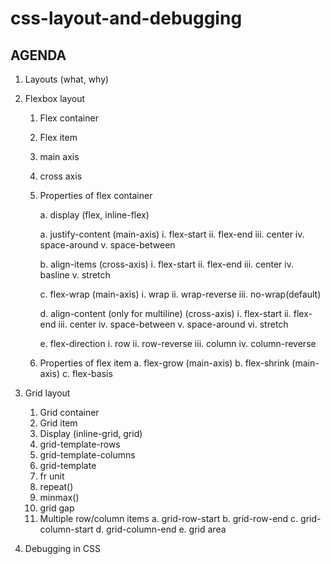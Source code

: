 # css-layout-and-debugging


AGENDA
--------


1. Layouts (what, why)


2. Flexbox layout

    1. Flex container

    2. Flex item

    3. main axis

    4. cross axis

    5. Properties of flex container

        a. display (flex, inline-flex)

        a. justify-content (main-axis)
            i. flex-start
            ii. flex-end
            iii. center
            iv. space-around
            v. space-between

        b. align-items (cross-axis)
            i. flex-start
            ii. flex-end
            iii. center
            iv. basline
            v. stretch

        c. flex-wrap (main-axis)
            i. wrap
            ii. wrap-reverse
            iii. no-wrap(default)

        d. align-content (only for multiline) (cross-axis)
            i. flex-start
            ii. flex-end
            iii. center
            iv. space-between
            v. space-around
            vi. stretch

        e. flex-direction
            i. row
            ii. row-reverse
            iii. column
            iv. column-reverse

    6. Properties of flex item
        a. flex-grow (main-axis)
        b. flex-shrink (main-axis)
        c. flex-basis


3. Grid layout
    1. Grid container
    2. Grid item
    3. Display (inline-grid, grid)
    4. grid-template-rows
    5. grid-template-columns
    6. grid-template
    7. fr unit
    8. repeat()
    9. minmax()
    10. grid gap
    11. Multiple row/column items
        a. grid-row-start
        b. grid-row-end
        c. grid-column-start
        d. grid-column-end
        e. grid area

4. Debugging in CSS

